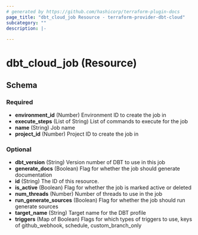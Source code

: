```yaml
---
# generated by https://github.com/hashicorp/terraform-plugin-docs
page_title: "dbt_cloud_job Resource - terraform-provider-dbt-cloud"
subcategory: ""
description: |-
  
---
```


# dbt_cloud_job (Resource)





<!-- schema generated by tfplugindocs -->
## Schema

### Required

- **environment_id** (Number) Environment ID to create the job in
- **execute_steps** (List of String) List of commands to execute for the job
- **name** (String) Job name
- **project_id** (Number) Project ID to create the job in

### Optional

- **dbt_version** (String) Version number of DBT to use in this job
- **generate_docs** (Boolean) Flag for whether the job should generate documentation
- **id** (String) The ID of this resource.
- **is_active** (Boolean) Flag for whether the job is marked active or deleted
- **num_threads** (Number) Number of threads to use in the job
- **run_generate_sources** (Boolean) Flag for whether the job should run generate sources
- **target_name** (String) Target name for the DBT profile
- **triggers** (Map of Boolean) Flags for which types of triggers to use, keys of github_webhook, schedule, custom_branch_only


